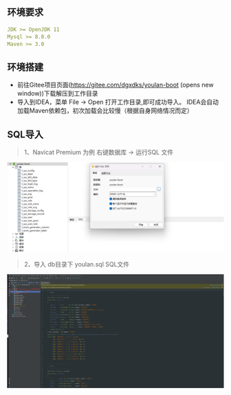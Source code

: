 ## 环境要求

```yaml
JDK >= OpenJDK 11
Mysql >= 8.0.0
Maven >= 3.0
```

## 环境搭建

- 前往Gitee项目页面(https://gitee.com/dgxdks/youlan-boot (opens new window))下载解压到工作目录
- 导入到IDEA，菜单 File -> Open 打开工作目录,即可成功导入。
  IDEA会自动加载Maven依赖包，初次加载会比较慢（根据自身网络情况而定）

## SQL导入

> 1、Navicat Premium 为例 右键数据库 -> 运行SQL 文件

<img src="assets/img/home/sql-import.png" alt="">


> 2、导入 db目录下 youlan.sql SQL文件

<img src="assets/img/home/sql-file.png" alt="">

